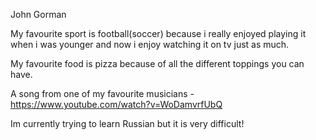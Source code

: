 John Gorman

My favourite sport is football(soccer) because i really enjoyed playing it when i was younger and now i enjoy watching it on tv just as much.

My favourite food is pizza because of all the different toppings you can have.

A song from one of my favourite musicians - https://www.youtube.com/watch?v=WoDamvrfUbQ

Im currently trying to learn Russian but it is very difficult!
